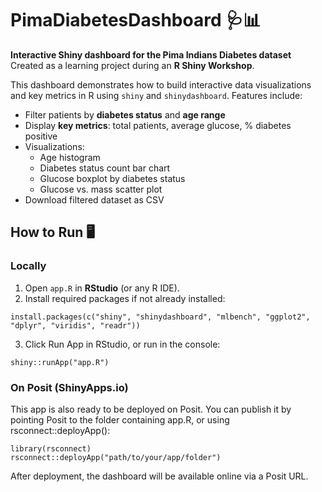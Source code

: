 # PimaDiabetesDashboard 🩺📊

**Interactive Shiny dashboard for the Pima Indians Diabetes dataset**  
Created as a learning project during an **R Shiny Workshop**.

This dashboard demonstrates how to build interactive data visualizations and key metrics in R using `shiny` and `shinydashboard`. Features include:

- Filter patients by **diabetes status** and **age range**  
- Display **key metrics**: total patients, average glucose, % diabetes positive  
- Visualizations:
  - Age histogram
  - Diabetes status count bar chart
  - Glucose boxplot by diabetes status
  - Glucose vs. mass scatter plot
- Download filtered dataset as CSV

## How to Run 🖥️
### Locally
1. Open `app.R` in **RStudio** (or any R IDE). 
2. Install required packages if not already installed:
```
install.packages(c("shiny", "shinydashboard", "mlbench", "ggplot2", "dplyr", "viridis", "readr"))
```
3. Click Run App in RStudio, or run in the console:
```
shiny::runApp("app.R")
```
### On Posit (ShinyApps.io)

This app is also ready to be deployed on Posit. You can publish it by pointing Posit to the folder containing app.R, or using rsconnect::deployApp():
```
library(rsconnect)
rsconnect::deployApp("path/to/your/app/folder")
```
After deployment, the dashboard will be available online via a Posit URL.
   
